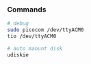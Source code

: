 ### Commands

```sh
# debug
sudo picocom /dev/ttyACM0
tio /dev/ttyACM0

# auto maount disk
udiskie
```
